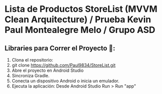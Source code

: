 # Lista de Productos StoreList (MVVM Clean Arquitecture) / Prueba Kevin Paul Montealegre Melo / Grupo ASD
## Libraries para Correr el Proyecto 🚀:
1. Clona el repositorio:
2. git clone https://github.com/Paul9834/StoreList.git
3. Abre el proyecto en Android Studio
4. Sincroniza Gradle.
5. Conecta un dispositivo Android o inicia un emulador.
6. Ejecuta la aplicación:
   Desde Android Studio
   Run > Run "app"

